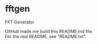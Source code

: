 fftgen
======

FFT Generator

GitHub made me build this README.md file.  
For the real README, see "README.txt".
